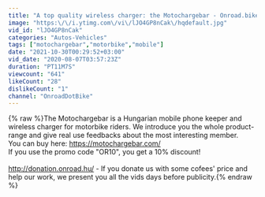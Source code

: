 ```yaml
---
title: "A top quality wireless charger: the Motochargebar - Onroad.bike"
image: "https:\/\/i.ytimg.com\/vi\/lJO4GP8nCak\/hqdefault.jpg"
vid_id: "lJO4GP8nCak"
categories: "Autos-Vehicles"
tags: ["motochargebar","motorbike","mobile"]
date: "2021-10-30T00:29:52+03:00"
vid_date: "2020-08-07T03:57:23Z"
duration: "PT11M7S"
viewcount: "641"
likeCount: "28"
dislikeCount: "1"
channel: "OnroadDotBike"
---
```

{% raw %}The Motochargebar is a Hungarian mobile phone keeper and wireless charger for motorbike riders. We introduce you the whole product-range and give real use feedbacks about the most interesting member.<br />You can buy here: <a rel="nofollow" target="blank" href="https://motochargebar.com/">https://motochargebar.com/</a><br />If you use the promo code &quot;OR10&quot;, you get a 10% discount!<br /><br /><a rel="nofollow" target="blank" href="http://donation.onroad.hu/">http://donation.onroad.hu/</a> - If you donate us with some cofees' price and help our work, we present you all the vids days before publicity.{% endraw %}
